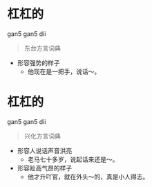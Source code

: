 # 杠杠的
gan5 gan5 dii
> 东台方言词典
- 形容强势的样子
  - 他现在是一把手，说话～。

# 杠杠的
gan5 gan5 dii
> 兴化方言词典
- 形容人说话声音洪亮
  - 老马七十多岁，说起话来还是～。
- 形容趾高气昂的样子
  - 他才升吖官，就在外头～的，真是小人得志。

